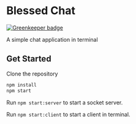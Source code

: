 # Blessed Chat

[![Greenkeeper badge](https://badges.greenkeeper.io/zillding/blessed-chat.svg)](https://greenkeeper.io/)

A simple chat application in terminal

## Get Started

Clone the repository

```bash
npm install
npm start
```

Run `npm start:server` to start a socket server.

Run `npm start:client` to start a client in terminal.
